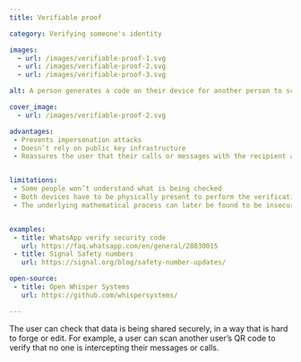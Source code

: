 ```yaml
---
title: Verifiable proof

category: Verifying someone's identity

images:
  - url: /images/verifiable-proof-1.svg
  - url: /images/verifiable-proof-2.svg
  - url: /images/verifiable-proof-3.svg

alt: A person generates a code on their device for another person to scan.

cover_image:
  - url: /images/verifiable-proof-2.svg

advantages:
 - Prevents impersonation attacks
 - Doesn’t rely on public key infrastructure
 - Reassures the user that their calls or messages with the recipient are private


limitations:
 - Some people won’t understand what is being checked
 - Both devices have to be physically present to perform the verification of the identity.
 - The underlying mathematical process can later be found to be insecure


examples:
 - title: WhatsApp verify security code
   url: https://faq.whatsapp.com/en/general/28030015
 - title: Signal Safety numbers
   url: https://signal.org/blog/safety-number-updates/

open-source:
 - title: Open Whisper Systems
   url: https://github.com/whispersystems/

---
```


The user can check that data is being shared securely, in a way that is hard to forge or edit. For example, a user can scan another user’s QR code to verify that no one is intercepting their messages or calls.
